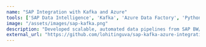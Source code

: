 ```yaml
---
name: "SAP Integration with Kafka and Azure"
tools: ['SAP Data Intelligence', 'Kafka', 'Azure Data Factory', 'Python']
image: "/assets/images/sap-kafka.png"
description: "Developed scalable, automated data pipelines from SAP BW/4HANA to AWS S3 and Azure Data Lake using Airflow, Databricks, and SAP Data Intelligence. Triggered pipelines via Autosys and ensured delta handling across 1B+ rows. Reduced latency by 80% and improved end-to-end data availability."
external_url: "https://github.com/lohitinguva/sap-kafka-azure-integration"
---
```

